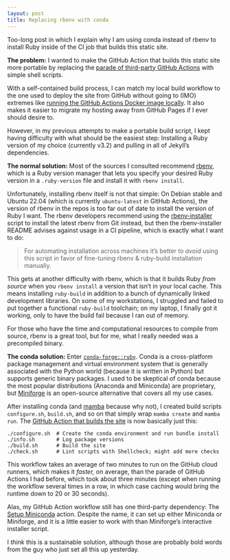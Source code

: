 ```yaml
---
layout: post
title: Replacing rbenv with conda
---
```


Too-long post in which I explain why I am using conda instead of rbenv to
install Ruby inside of the CI job that builds this static site.

**The problem:** I wanted to make the GitHub Action that builds this static site
more portable by replacing the
[parade of third-party GitHub Actions](https://github.com/maxkapur/maxkapur.github.io/actions/runs/11923415581/workflow)
with simple shell scripts.

With a self-contained build process, I can match my local build workflow to the
one used to deploy the site from GitHub without going to (IMO) extremes like
[running the GitHub Actions Docker image locally](https://github.com/nektos/act).
It also makes it easier to migrate my hosting away from GitHub Pages if I ever
should desire to.

However, in my previous attempts to make a portable build script, I kept having
difficulty with what should be the easiest step: Installing a Ruby version of my
choice (currently v3.2) and pulling in all of Jekyll’s dependencies.

**The normal solution:** Most of the sources I consulted recommend
[rbenv](https://github.com/rbenv/rbenv), which is a Ruby version manager that
lets you specify your desired Ruby version in a `.ruby-version` file and install
it with `rbenv install`.

Unfortunately, installing rbenv itself is not that simple: On Debian stable and
Ubuntu 22.04 (which is currently `ubuntu-latest` in GitHub Actions), the version
of rbenv in the repos is too far out of date to install the version of Ruby I
want. The rbenv developers recommend using the
[rbenv-installer](https://github.com/rbenv/rbenv-installer) script to install
the latest rbenv from Git instead, but then the rbenv-installer README advises
against usage in a CI pipeline, which is exactly what I want to do:

> For automating installation across machines it’s better to *avoid* using this
> script in favor of fine-tuning rbenv & ruby-build installation manually.

This gets at another difficulty with rbenv, which is that it builds Ruby *from
source* when you `rbenv install` a version that isn’t in your local cache. This
means installing `ruby-build` in addition to a bunch of dynamically linked
development libraries. On some of my workstations, I struggled and failed to put
together a functional `ruby-build` toolchain; on my laptop, I finally got it
working, only to have the build fail because I ran out of memory.

For those who have the time and computational resources to compile from source,
rbenv is a great tool, but for me, what I really needed was a precompiled
binary.

**The conda solution:** Enter
[`conda-forge::ruby`](https://github.com/conda-forge/ruby-feedstock). Conda is a
cross-platform package management and virtual environment system that is
generally associated with the Python world (because it is written in Python) but
supports generic binary packages. I used to be skeptical of conda because the
most popular distributions (Anaconda and Miniconda) are proprietary, but
[Miniforge](https://github.com/conda-forge/miniforge) is an open-source
alternative that covers all my use cases.

After installing conda (and [mamba](https://github.com/mamba-org/mamba) because
why not), I created build scripts `configure.sh`, `build.sh`, and so on that
simply wrap `mamba create` and `mamba run`. The
[GitHub Action that builds the site](https://github.com/maxkapur/maxkapur.github.io/actions/runs/11923546983/workflow)
is now basically just this:

```shell
./configure.sh  # Create the conda environment and run bundle install
./info.sh       # Log package versions
./build.sh      # Build the site
./check.sh      # Lint scripts with Shellcheck; might add more checks
```

This workflow takes an average of two minutes to run on the GitHub cloud
runners, which makes it *faster,* on average, than the parade of GitHub Actions
I had before, which took about three minutes (except when running the workflow
several times in a row, in which case caching would bring the runtime down to 20
or 30 seconds).

Alas, my GitHub Action workflow still has one third-party dependency: The
[Setup Miniconda](https://github.com/marketplace/actions/setup-miniconda)
action. Despite the name, it can set up either Miniconda or Miniforge, and it is
a little easier to work with than Miniforge’s interactive installer script.

I *think* this is a sustainable solution, although those are probably bold words
from the guy who just set all this up yesterday.
